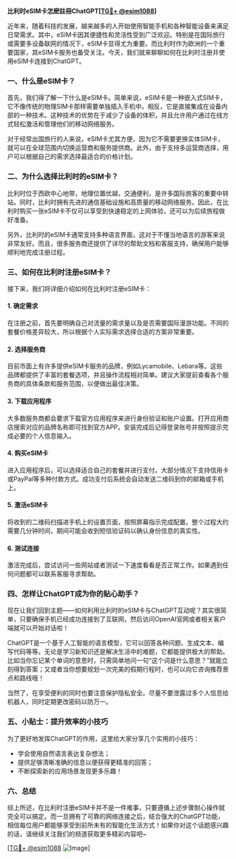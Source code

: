 **比利时eSIM卡怎麽註冊ChatGPT[[TG💪+ @esim1088](https://t.me/s/esim1088)]**

近年来，随着科技的发展，越来越多的人开始使用智能手机和各种智能设备来满足日常需求。其中，eSIM卡因其便捷性和灵活性受到广泛欢迎。特别是在国际旅行或需要多设备联网的情况下，eSIM卡显得尤为重要。而比利时作为欧洲的一个重要国家，其eSIM卡服务也备受关注。今天，我们就来聊聊如何在比利时注册并使用eSIM卡连接到ChatGPT。

### 一、什么是eSIM卡？

首先，我们得了解一下什么是eSIM卡。简单来说，eSIM卡是一种嵌入式SIM卡，它不像传统的物理SIM卡那样需要单独插入手机中。相反，它是直接集成在设备内部的一种技术。这种技术的优势在于减少了设备的体积，并且允许用户通过在线方式轻松激活和管理他们的移动网络服务。

对于经常出国旅行的人来说，eSIM卡尤其方便，因为它不需要更换实体SIM卡，就可以在全球范围内切换运营商和服务提供商。此外，由于支持多运营商选择，用户可以根据自己的需求选择最适合的价格计划。

### 二、为什么选择比利时的eSIM卡？

比利时位于西欧中心地带，地理位置优越，交通便利，是许多国际旅客的重要中转站。同时，比利时拥有先进的通信基础设施和高质量的移动网络服务。因此，在比利时购买一张eSIM卡不仅可以享受到快速稳定的上网体验，还可以为后续旅程做好准备。

另外，比利时的eSIM卡通常支持多种语言界面，这对于不懂当地语言的游客来说非常友好。而且，很多服务商还提供了详尽的帮助文档和客服支持，确保用户能够顺利地完成注册过程。

### 三、如何在比利时注册eSIM卡？

接下来，我们将详细介绍如何在比利时注册eSIM卡：

#### 1. 确定需求

在注册之前，首先要明确自己对流量的需求量以及是否需要国际漫游功能。不同的套餐价格差异较大，所以根据个人实际需求选择合适的方案非常重要。

#### 2. 选择服务商

目前市面上有许多提供eSIM卡服务的品牌，例如Lycamobile、Lebara等。这些品牌都提供了丰富的套餐选项，并且操作流程相对简单。建议大家提前查看各个服务商的具体条款和服务范围，以便做出最佳决策。

#### 3. 下载应用程序

大多数服务商都会要求下载官方应用程序来进行身份验证和账户设置。打开应用商店搜索对应的品牌名称即可找到官方APP。安装完成后记得登录账号并按照提示完成必要的个人信息输入。

#### 4. 购买eSIM卡

进入应用程序后，可以选择适合自己的套餐并进行支付。大部分情况下支持信用卡或PayPal等多种付款方式。成功支付后系统会自动发送二维码到你的邮箱或手机上。

#### 5. 激活eSIM卡

将收到的二维码扫描进手机上的设置页面，按照屏幕指示完成配置。整个过程大约需要几分钟时间，期间可能会收到短信验证码以确认身份信息的真实性。

#### 6. 测试连接

激活完成后，尝试访问一些网站或者测试一下速度看看是否正常工作。如果遇到任何问题都可以联系客服寻求帮助。

### 四、怎样让ChatGPT成为你的贴心助手？

现在让我们回到主题——如何利用比利时的eSIM卡与ChatGPT互动呢？其实很简单，只要确保手机已经成功连接到了互联网，然后访问OpenAI官网或者相关客户端就可以开始对话啦！

ChatGPT是一个基于人工智能的语言模型，它可以回答各种问题、生成文本、编写代码等等。无论是学习新知识还是解决生活中的难题，它都能提供极大的帮助。比如当你忘记某个单词的意思时，只需简单地问一句“这个词是什么意思？”就能立刻得到答案；又或者当你想要规划一次完美的假期行程时，也可以向它咨询推荐景点和路线哦！

当然了，在享受便利的同时也要注意保护隐私安全。尽量不要泄露过多个人信息给机器人，同时定期更改密码以防万一。

### 五、小贴士：提升效率的小技巧

为了更好地发挥ChatGPT的作用，这里给大家分享几个实用的小技巧：
- 学会使用自然语言表达复杂想法；
- 提供足够清晰准确的信息以便获得更精准的回答；
- 不断探索新的应用场景发现更多乐趣！

### 六、总结

综上所述，在比利时注册eSIM卡并不是一件难事，只要遵循上述步骤耐心操作就完全可以搞定。而一旦拥有了可靠的网络连接之后，结合强大的ChatGPT功能，相信每位用户都能够享受到前所未有的智能化生活方式！如果你对这个话题感兴趣的话，请继续关注我们的频道获取更多精彩内容吧~

[[TG💪+ @esim1088](https://t.me/s/esim1088) ![Image](https://i.postimg.cc/4NQfJmqS/Snipaste-2025-05-13-00-14-12.png)]